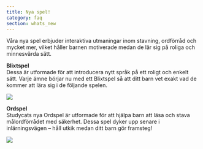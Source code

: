 ```yaml
---
title: Nya spel!
category: faq
section: whats_new
---
```

Våra nya spel erbjuder interaktiva utmaningar inom stavning, ordförråd och mycket mer, vilket håller barnen motiverade medan de lär sig på roliga och minnesvärda sätt.  
  
**Blixtspel**  
Dessa är utformade för att introducera nytt språk på ett roligt och enkelt sätt. Varje ämne börjar nu med ett Blixtspel så att ditt barn vet exakt vad de kommer att lära sig i de följande spelen.   
  
![](https://help.studycat.com/hc/article_attachments/40396888063769)  



 


**Ordspel**  
Studycats nya Ordspel är utformade för att hjälpa barn att läsa och stava målordförrådet med säkerhet. Dessa spel dyker upp senare i inlärningsvägen – håll utkik medan ditt barn gör framsteg!  



![](https://help.studycat.com/hc/article_attachments/40706212454169)